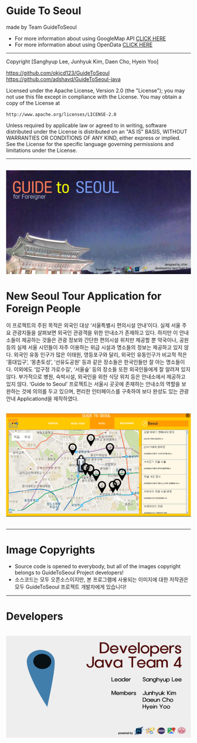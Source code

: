 # Guide To Seoul

made by Team GuideToSeoul

* For more information about using GoogleMap API <a href = "https://developers.google.com/maps/documentation/static-maps/intro"> CLICK HERE </a> 
* For more information about using OpenData <a href = "http://data.seoul.go.kr/"> CLICK HERE </a>

***

Copyright [Sanghyup Lee, Junhyuk Kim, Daen Cho, Hyein Yoo]

https://github.com/okjcd123/GuideToSeoul <br>
https://github.com/adshavd/GuideToSeoul-java <br>


Licensed under the Apache License, Version 2.0 (the "License");
you may not use this file except in compliance with the License.
You may obtain a copy of the License at

    http://www.apache.org/licenses/LICENSE-2.0

Unless required by applicable law or agreed to in writing, software
distributed under the License is distributed on an "AS IS" BASIS,
WITHOUT WARRANTIES OR CONDITIONS OF ANY KIND, either express or implied.
See the License for the specific language governing permissions and
limitations under the License.

***
<div align="center">
  <img src="introduceImage/background(git).png">
</div>

# New Seoul Tour Application for Foreign People

이 프로젝트의 주된 목적은 외국인 대상 ‘서울특별시 편의시설 안내’이다. 실제 서울 주요 관광지들을 살펴보면 외국인 관광객을 위한 안내소가 존재하고 있다. 하지만 이 안내소들이 제공하는 것들은 관광 정보와 간단한 편의시설 위치만 제공할 뿐 약국이나, 공원 등의 실제 서울 시민들이 자주 이용하는 위급 시설과 명소들의 정보는 제공하고 있지 않다. 외국인 유동 인구가 많은 이태원, 영등포구와 달리, 외국인 유동인구가 비교적 적은 ‘홍대입구’, ‘몽촌토성’, ‘선유도공원’ 등과 같은 장소들은 한국인들만 잘 아는 명소들이다. 이외에도 ‘압구정 가로수길’, ‘서울숲’ 등의 장소들 또한 외국인들에게 잘 알려져 있지 않다. 부가적으로 병원, 숙박시설, 외국인을 위한 식당 위치 등은 안내소에서 제공하고 있지 않다.
 ‘Guide to Seoul’ 프로젝트는 서울시 곳곳에 존재하는 안내소의 역할을 보완하는 것에 의의를 두고 있으며, 편리한 인터페이스를 구축하여 보다 완성도 있는 관광안내 Applicationd을 제작하였다.
  
<div align="center">
  <img src="introduceImage/capture1.PNG"><br><br>
</div>

***

# Image Copyrights

* Source code is opened to everybody, but all of the images copyright belongs to GuideToSeoul Project developers!
* 소스코드는 모두 오픈소스이지만, 본 프로그램에 사용되는 이미지에 대한 저작권은 모두 GuideToSeoul 프로젝트 개발자에게 있습니다!

***

# Developers
<div align="center">
  <img src="introduceImage/ending1.png"><br><br>
</div>
